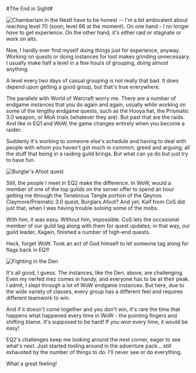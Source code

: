 #The End in Sight#

![Chamberlain in the Nest](http://westkarana.com/wp-content/uploads/2006/08/080106chamberlain.jpg)I have to be honest -- I'm a bit ambivalent about reaching level 70 (soon; level 66 at the moment). On one hand - I no longer *have* to get experience. On the other hand, it's either raid or stagnate or work on alts.

Now, I hardly ever find myself doing things just for experience, anyway. Working on quests or doing instances for loot makes grinding unnecessary. I usually make half a level in a few hours of grouping, doing almost anything.

A level every two days of casual grouping is not really that bad. It does depend upon getting a good group, but that's true everywhere.

The parallels with World of Warcraft worry me. There are a number of endgame instances that you do again and again, usually while working on some of the lengthy endgame quests, such as the Hooya hat, the Prismatic 3.0 weapon, or MoA trials (whatever they are). But past that are the raids. And like in EQ1 and WoW, the game changes entirely when you become a raider.

Suddenly it's working to someone else's schedule and having to deal with people with whom you haven't got much in common; greed and arguing; all the stuff that being in a raiding guild brings. But what can ya do but just try to have fun.

![Burglar's Afoot quest](http://westkarana.com/wp-content/uploads/2006/08/080106burglar.jpg)

Still, the people I meet in EQ2 make the difference. In WoW, would a member of one of the top guilds on the server offer to spend an hour getting me through the Tenebrous Tangle portion of the Qeynos Claymore/Prismatic 3.0 quest, Burglars Afoot? And yet, Kaif from CoS did just that, when I was having trouble soloing some of the mobs.

With him, it was easy. Without him, impossible. CoS lets the occasional member of our guild tag along with them for quest updates; in that way, our guild leader, Xagain, finished a number of high-end quests.

Heck, forget WoW. Took an act of God himself to let someone tag along for flags back in EQ1!

![Fighting in the Den](http://westkarana.com/wp-content/uploads/2006/08/080106den.jpg)

It's all good, I guess. The instances, like the Den, above, are challenging. Even my nerfed mez comes in handy, and everyone has to be at their peak. I admit, I slept through a lot of WoW endgame instances. But here, due to the wide variety of classes, every group has a different feel and requires different teamwork to win.

And if it doesn't come together and you don't win, it's rare the time that happens what happened every time in WoW - the pointing fingers and shifting blame. It's supposed to be hard! If you won every time, it would be easy!

EQ2's challenges keep me looking around the next corner, eager to see what's next. Just started tooling around in the adventure pack... still exhausted by the number of things to do. I'll never see or do everything.

What a great feeling!
